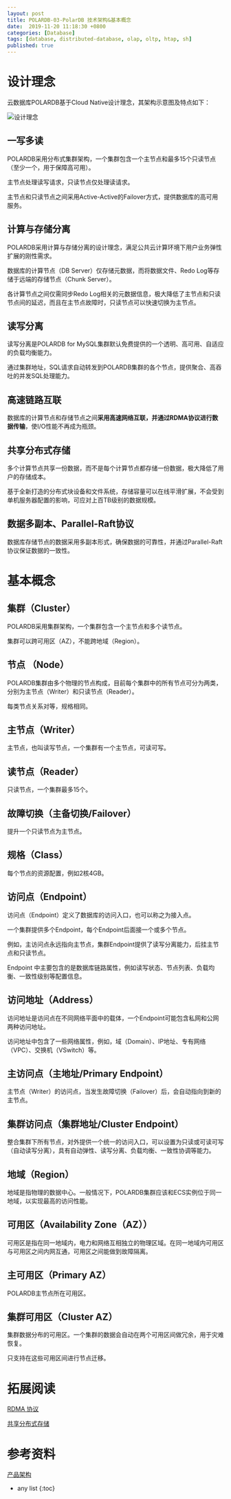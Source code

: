 ```yaml
---
layout: post
title: POLARDB-03-PolarDB 技术架构&基本概念
date:  2019-11-20 11:18:30 +0800
categories: [Database]
tags: [database, distributed-database, olap, oltp, htap, sh]
published: true
---
```


# 设计理念

云数据库POLARDB基于Cloud Native设计理念，其架构示意图及特点如下：

![设计理念](http://static-aliyun-doc.oss-cn-hangzhou.aliyuncs.com/assets/img/3008/1563427787861_zh-CN.png)

## 一写多读

POLARDB采用分布式集群架构，一个集群包含一个主节点和最多15个只读节点（至少一个，用于保障高可用）。

主节点处理读写请求，只读节点仅处理读请求。

主节点和只读节点之间采用Active-Active的Failover方式，提供数据库的高可用服务。

## 计算与存储分离

POLARDB采用计算与存储分离的设计理念，满足公共云计算环境下用户业务弹性扩展的刚性需求。

数据库的计算节点（DB Server）仅存储元数据，而将数据文件、Redo Log等存储于远端的存储节点（Chunk Server）。

各计算节点之间仅需同步Redo Log相关的元数据信息，极大降低了主节点和只读节点间的延迟，而且在主节点故障时，只读节点可以快速切换为主节点。

## 读写分离

读写分离是POLARDB for MySQL集群默认免费提供的一个透明、高可用、自适应的负载均衡能力。

通过集群地址，SQL请求自动转发到POLARDB集群的各个节点，提供聚合、高吞吐的并发SQL处理能力。

## 高速链路互联

数据库的计算节点和存储节点之间**采用高速网络互联，并通过RDMA协议进行数据传输**，使I/O性能不再成为瓶颈。

## 共享分布式存储

多个计算节点共享一份数据，而不是每个计算节点都存储一份数据，极大降低了用户的存储成本。

基于全新打造的分布式块设备和文件系统，存储容量可以在线平滑扩展，不会受到单机服务器配置的影响，可应对上百TB级别的数据规模。

## 数据多副本、Parallel-Raft协议

数据库存储节点的数据采用多副本形式，确保数据的可靠性，并通过Parallel-Raft协议保证数据的一致性。


# 基本概念

## 集群（Cluster）		

POLARDB采用集群架构，一个集群包含一个主节点和多个读节点。

集群可以跨可用区（AZ），不能跨地域（Region）。

## 节点	（Node）	

POLARDB集群由多个物理的节点构成，目前每个集群中的所有节点可分为两类，分别为主节点（Writer）和只读节点（Reader）。

每类节点关系对等，规格相同。

## 主节点（Writer）		

主节点，也叫读写节点，一个集群有一个主节点，可读可写。

## 读节点（Reader）		

只读节点，一个集群最多15个。

## 故障切换（主备切换/Failover）		

提升一个只读节点为主节点。

## 规格（Class）		

每个节点的资源配置，例如2核4GB。

## 访问点（Endpoint）		

访问点（Endpoint）定义了数据库的访问入口，也可以称之为接入点。

一个集群提供多个Endpoint，每个Endpoint后面接一个或多个节点。

例如，主访问点永远指向主节点，集群Endpoint提供了读写分离能力，后挂主节点和只读节点。

Endpoint 中主要包含的是数据库链路属性，例如读写状态、节点列表、负载均衡、一致性级别等配置信息。

## 访问地址（Address）		

访问地址是访问点在不同网络平面中的载体，一个Endpoint可能包含私网和公网两种访问地址。

访问地址中包含了一些网络属性，例如，域（Domain）、IP地址、专有网络 （VPC）、交换机（VSwitch）等。

## 主访问点（主地址/Primary Endpoint）		

主节点（Writer）的访问点，当发生故障切换（Failover）后，会自动指向到新的主节点。

## 集群访问点（集群地址/Cluster Endpoint）		

整合集群下所有节点，对外提供一个统一的访问入口，可以设置为只读或可读可写（自动读写分离），具有自动弹性、读写分离、负载均衡、一致性协调等能力。

## 地域（Region）		

地域是指物理的数据中心。一般情况下，POLARDB集群应该和ECS实例位于同一地域，以实现最高的访问性能。

## 可用区（Availability Zone（AZ））		

可用区是指在同一地域内，电力和网络互相独立的物理区域。在同一地域内可用区与可用区之间内网互通，可用区之间能做到故障隔离。

## 主可用区（Primary AZ）		

POLARDB主节点所在可用区。

## 集群可用区（Cluster AZ）		

集群数据分布的可用区。一个集群的数据会自动在两个可用区间做冗余，用于灾难恢复。

只支持在这些可用区间进行节点迁移。


# 拓展阅读

[RDMA 协议]()

[共享分布式存储]()

# 参考资料

[产品架构](https://help.aliyun.com/document_detail/58766.html?spm=a2c4g.11186623.6.546.4fec46f63KhNhc)

* any list
{:toc}